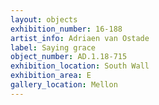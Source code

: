 ```yaml
---
layout: objects
exhibition_number: 16-188
artist_info: Adriaen van Ostade
label: Saying grace
object_number: AD.1.18-715
exhibition_location: South Wall
exhibition_area: E
gallery_location: Mellon
---
```

